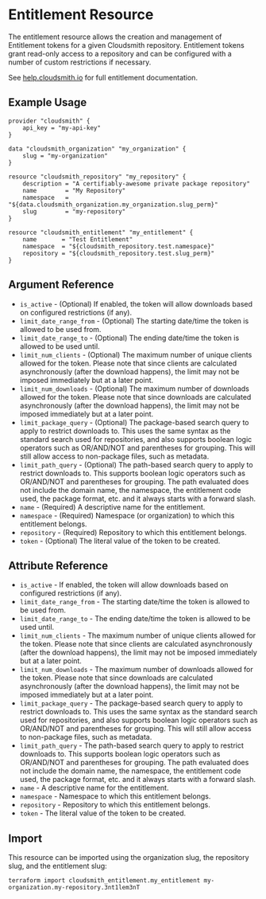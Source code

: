 # Entitlement Resource

The entitlement resource allows the creation and management of Entitlement tokens for a given Cloudsmith repository. Entitlement tokens grant read-only access to a repository and can be configured with a number of custom restrictions if necessary.

See [help.cloudsmith.io](https://docs.cloudsmith.com/software-distribution/entitlement-tokens) for full entitlement documentation.

## Example Usage

```hcl
provider "cloudsmith" {
    api_key = "my-api-key"
}

data "cloudsmith_organization" "my_organization" {
    slug = "my-organization"
}

resource "cloudsmith_repository" "my_repository" {
    description = "A certifiably-awesome private package repository"
    name        = "My Repository"
    namespace   = "${data.cloudsmith_organization.my_organization.slug_perm}"
    slug        = "my-repository"
}

resource "cloudsmith_entitlement" "my_entitlement" {
    name       = "Test Entitlement"
    namespace  = "${cloudsmith_repository.test.namespace}"
    repository = "${cloudsmith_repository.test.slug_perm}"
}
```

## Argument Reference

* `is_active` - (Optional) If enabled, the token will allow downloads based on configured restrictions (if any).
* `limit_date_range_from` - (Optional) The starting date/time the token is allowed to be used from.
* `limit_date_range_to` - (Optional) The ending date/time the token is allowed to be used until.
* `limit_num_clients` - (Optional) The maximum number of unique clients allowed for the token. Please note that since clients are calculated asynchronously (after the download happens), the limit may not be imposed immediately but at a later point.
* `limit_num_downloads` - (Optional) The maximum number of downloads allowed for the token. Please note that since downloads are calculated asynchronously (after the download happens), the limit may not be imposed immediately but at a later point.
* `limit_package_query` - (Optional) The package-based search query to apply to restrict downloads to. This uses the same syntax as the standard search used for repositories, and also supports boolean logic operators such as OR/AND/NOT and parentheses for grouping. This will still allow access to non-package files, such as metadata.
* `limit_path_query` - (Optional) The path-based search query to apply to restrict downloads to. This supports boolean logic operators such as OR/AND/NOT and parentheses for grouping. The path evaluated does not include the domain name, the namespace, the entitlement code used, the package format, etc. and it always starts with a forward slash.
* `name` - (Required) A descriptive name for the entitlement.
* `namespace` - (Required) Namespace (or organization) to which this entitlement belongs.
* `repository` - (Required) Repository to which this entitlement belongs.
* `token` - (Optional) The literal value of the token to be created.

## Attribute Reference

* `is_active` - If enabled, the token will allow downloads based on configured restrictions (if any).
* `limit_date_range_from` - The starting date/time the token is allowed to be used from.
* `limit_date_range_to` - The ending date/time the token is allowed to be used until.
* `limit_num_clients` - The maximum number of unique clients allowed for the token. Please note that since clients are calculated asynchronously (after the download happens), the limit may not be imposed immediately but at a later point.
* `limit_num_downloads` - The maximum number of downloads allowed for the token. Please note that since downloads are calculated asynchronously (after the download happens), the limit may not be imposed immediately but at a later point.
* `limit_package_query` - The package-based search query to apply to restrict downloads to. This uses the same syntax as the standard search used for repositories, and also supports boolean logic operators such as OR/AND/NOT and parentheses for grouping. This will still allow access to non-package files, such as metadata.
* `limit_path_query` - The path-based search query to apply to restrict downloads to. This supports boolean logic operators such as OR/AND/NOT and parentheses for grouping. The path evaluated does not include the domain name, the namespace, the entitlement code used, the package format, etc. and it always starts with a forward slash.
* `name` - A descriptive name for the entitlement.
* `namespace` - Namespace to which this entitlement belongs.
* `repository` - Repository to which this entitlement belongs.
* `token` - The literal value of the token to be created.

## Import

This resource can be imported using the organization slug, the repository slug, and the entitlement slug:

```shell
terraform import cloudsmith_entitlement.my_entitlement my-organization.my-repository.3nt1lem3nT
```

